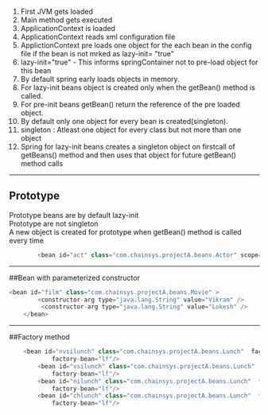    1. First JVM gets loaded  
   1. Main method gets executed
   1. ApplicationContext is loaded
   1. ApplicationContext reads xml configuration file
   1. ApplictionContext pre loads one object for the each bean in the config file 
	   if the bean is not mrked as lazy-init= "true"
   1. lazy-init="true" - This informs springContainer not to pre-load object for this bean
   1. By default spring early loads objects in memory.
   1. For lazy-init beans object is created only when the getBean() method is called.
   1. For pre-init beans getBean() return the reference of the pre loaded object.
   1. By default only one object for every bean is created(singleton).
   1. singleton : Atleast one object for every class but not more than one object
   1. Spring for lazy-init beans creates a singleton object on firstcall of getBeans() method
     and then uses that object for future getBean() method calls

---

## Prototype  
Prototype beans are by default lazy-init  
Prototype are not singleton  
A new object is created for prototype when getBean() method is called every time

```java
	  	<bean id="act" class="com.chainsys.projectA.beans.Actor" scope="prototype" ></bean>
```
---
##Bean with parameterized constructor


```java
<bean id="film" class="com.chainsys.projectA.beans.Movie" >
  		<constructor-arg type="java.lang.String" value="Vikram" />
  		 <constructor-arg type="java.lang.String" value="Lokesh" />
  	</bean>
```
---
##Factory method
```java
	<bean id="nvsilunch" class="com.chainsys.projectA.beans.Lunch"  factory-method="createNonVegSouthIndianLunch" 
  	  		factory-bean="lf"/>
  	  	<bean id="vsilunch" class="com.chainsys.projectA.beans.Lunch"  factory-method="createVegSouthIndianLunch" 
  	  		factory-bean="lf"/>
  	  	<bean id="nilunch" class="com.chainsys.projectA.beans.Lunch"  factory-method="createNorthIndianLunch" 
  	  		factory-bean="lf"/>
  	  	<bean id="chlunch" class="com.chainsys.projectA.beans.Lunch"  factory-method="createChineseLunch" 
  	  		factory-bean="lf"/>
```


